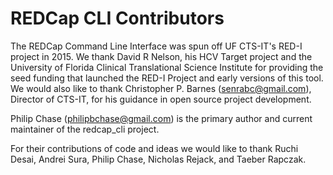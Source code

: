 # REDCap CLI Contributors

The REDCap Command Line Interface was spun off UF CTS-IT's RED-I project in
2015. We thank David R Nelson, his HCV Target project and the University of
Florida Clinical Translational Science Institute for providing the seed
funding that launched the RED-I Project and early versions of this tool.  We
would also like to thank Christopher P. Barnes (senrabc@gmail.com), Director
of CTS-IT, for his guidance in open source project development.

Philip Chase (philipbchase@gmail.com) is the primary author and current
maintainer of the redcap_cli project.

For their contributions of code and ideas we would like to thank Ruchi Desai,
Andrei Sura, Philip Chase, Nicholas Rejack, and Taeber Rapczak.
